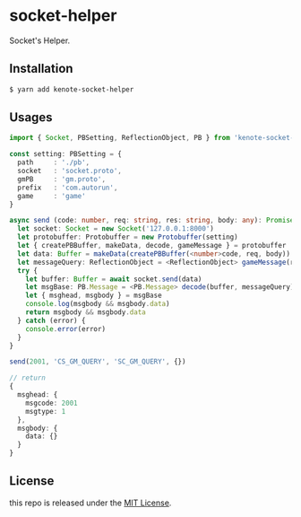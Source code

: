 # socket-helper
Socket's Helper.

## Installation

```bash
$ yarn add kenote-socket-helper
```

## Usages

```ts
import { Socket, PBSetting, ReflectionObject, PB } from 'kenote-socket-helper'

const setting: PBSetting = {
  path     : './pb',
  socket   : 'socket.proto',
  gmPB     : 'gm.proto',
  prefix   : 'com.autorun',
  game     : 'game'
}

async send (code: number, req: string, res: string, body: any): Promise<any> => {
  let socket: Socket = new Socket('127.0.0.1:8000')
  let protobuffer: Protobuffer = new Protobuffer(setting)
  let { createPBBuffer, makeData, decode, gameMessage } = protobuffer
  let data: Buffer = makeData(createPBBuffer(<number>code, req, body))
  let messageQuery: ReflectionObject = <ReflectionObject> gameMessage(res)
  try {
    let buffer: Buffer = await socket.send(data)
    let msgBase: PB.Message = <PB.Message> decode(buffer, messageQuery)
    let { msghead, msgbody } = msgBase
    console.log(msgbody && msgbody.data)
    return msgbody && msgbody.data
  } catch (error) {
    console.error(error)
  }
}

send(2001, 'CS_GM_QUERY', 'SC_GM_QUERY', {})

// return
{
  msghead: {
    msgcode: 2001
    msgtype: 1
  },
  msgbody: {
    data: {}
  }
}
```

## License

this repo is released under the [MIT License](https://github.com/kenote/socket-helper/blob/master/LICENSE).